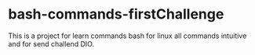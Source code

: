 # bash-commands-firstChallenge
This is a project for learn commands bash for linux all commands intuitive and for send challend DIO.
